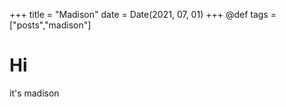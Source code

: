 +++
title = "Madison"
date = Date(2021, 07, 01)
+++
@def tags = ["posts","madison"]

# Hi

it's madison


